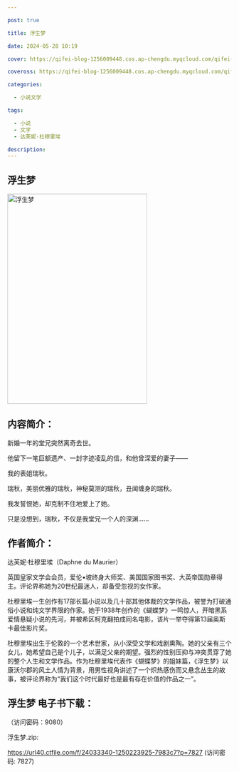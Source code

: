 ```yaml
---

post: true

title: 浮生梦

date: 2024-05-28 10:19

cover: https://qifei-blog-1256009448.cos.ap-chengdu.myqcloud.com/qifei-blog/65ee6b0d9f345e8d03829ded.jpg

coveross: https://qifei-blog-1256009448.cos.ap-chengdu.myqcloud.com/qifei-blog/65ee6b0d9f345e8d03829ded.jpg

categories:

  - 小说文学

tags:

  - 小说
  - 文学
  - 达芙妮·杜穆里埃

description:
---
```


## 浮生梦
<img alt="浮生梦 " class="aligncenter loading" data-was-processed="true" decoding="async" fetchpriority="high" height="471" src="https://qifei-blog-1256009448.cos.ap-chengdu.myqcloud.com/qifei-blog/65ee6b0d9f345e8d03829ded.jpg" style="cursor: zoom-in;" width="314"/>

## 内容简介：

新婚一年的堂兄突然离奇去世。

他留下一笔巨额遗产、一封字迹凌乱的信，和他曾深爱的妻子——

我的表姐瑞秋。

瑞秋，美丽优雅的瑞秋，神秘莫测的瑞秋，丑闻缠身的瑞秋。

我发誓恨她，却克制不住地爱上了她。

只是没想到，瑞秋，不仅是我堂兄一个人的深渊……

## 作者简介：

达芙妮·杜穆里埃（Daphne du Maurier）

英国皇家文学会会员，爱伦•坡终身大师奖、美国国家图书奖、大英帝国勋章得主。评论界称她为20世纪最迷人，却备受忽视的女作家。

杜穆里埃一生创作有17部长篇小说以及几十部其他体裁的文学作品，被誉为打破通俗小说和纯文学界限的作家。她于1938年创作的《蝴蝶梦》一鸣惊人，开暗黑系爱情悬疑小说的先河，并被希区柯克翻拍成同名电影，该片一举夺得第13届奥斯卡最佳影片奖。

杜穆里埃出生于伦敦的一个艺术世家，从小深受文学和戏剧熏陶。她的父亲有三个女儿，她希望自己是个儿子，以满足父亲的期望。强烈的性别压抑与冲突贯穿了她的整个人生和文学作品。作为杜穆里埃代表作《蝴蝶梦》的姐妹篇，《浮生梦》以康沃尔郡的风土人情为背景，用男性视角讲述了一个炽热感伤而又悬念丛生的故事，被评论界称为“我们这个时代最好也是最有存在价值的作品之一”。

## 浮生梦 电子书下载：

 （访问密码：9080）

浮生梦.zip: 

https://url40.ctfile.com/f/24033340-1250223925-7983c7?p=7827 (访问密码: 7827)
